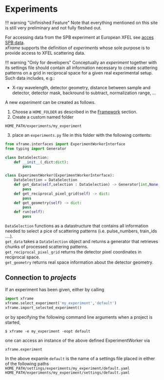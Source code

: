 # Experiments

!!! warning "Unfinished Feature" 
	Note that everything mentioned on this site is still very preliminary and not fully fleshed out.

For accessing data from the SPB experiment at European XFEL see [acces SPB data](spb).  
*xFrame* supports the definition of *experiments* whose sole purpose is to provide access to XFEL scattering data.


!!! warning "Only for developers"
Conceptually an *experiment* together with its settings file should contain all information necessary to create scattering patterns on a grid in reciprocal space for a given real experimental setup.  
Such data includes, e.g.:

- X-ray wavelength, detector geometry, distance between sample and detector, detector mask, backround to subtract,  normalization range, ...

A new *experiment* can be created as follows.  

1. Choose a `HOME_FOLDER` as described in the [Framework](../framework/getting_started) section.
2. Create a custom named folder
```console
HOME_PATH/experiments/my_experiment
```
3. place an `experiments.py` file in this folder with the following contents:

```py linenums='1'
from xframe.interfaces import ExperimentWorkerInterface
from typing import Generator

class DataSelection:
	def __init__(_dict:dict):
		pass

class ExperimentWorker(ExperimentWorkerInterface):
	DataSelection = DataSelection
	def get_data(self,selection : DataSelection) -> Generator[int,None,None]:
		pass
	def get_reciprocal_pixel_grid(self) -> dict:
		pass
	def get_geometry(self) -> dict:
		pass
	def run(self):
		pass
```

`DataSelection` functions as a datastructure that contains all information needed to select a pice of scattering patterns (i.e. pulse_numbers, train_ids ....).  
`get_data` takes a `DataSelection` object and returns a generator that retrieves chunks of processed scattering patterns.  
`get_reciprocal_pixel_grid` returns the detector pixel coordinates in reciprocal space.  
`get_geometry` returns real space information about the detector geometry.  

## Connection to *projects*
If an experiment has been given, either by calling 
```py linenums='1'
import xframe
xframe.select_experiment('my_experiment','default')
xframe.import_selected_experiment()
```
or by specifying the following command line arguments when a project is started,
```console
$ xframe -e my_experiment -eopt default
```
one can access an instance of the above defined ExperimentWorker via
```
xframe.experiment
```
In the above expamle `default` is the name of a settings file placed in either of the following paths  
`HOME_PATH/settings/experiments/my_experiment/default.yaml`  
`HOME_PATH/experiments/my_experiment/settings/default.yaml`

